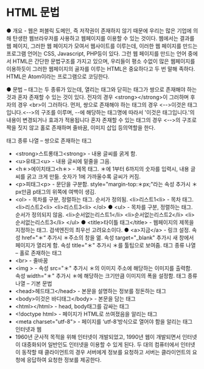 HTML 문법
========================

● 개요 - 웹은 퍼블릭 도메인, 즉 저작권이 존재하지 않기 때문에 우리는 많은 기업에 의해 탄생한 웹브라우저를 사용하고 웹페이지를 이용할 수 있는 것이다. 웹에서는 결과를 웹 페이지, 그러한 웹 페이지가 모여서 웹사이트를 이루는데, 이러한 웹 페이지를 만드는 프로그램 언어는 CSS, Javascript, PHP등이 있다. 그런 웹 페이지를 만드는 언어 중에서 HTML은 간단한 문법구조를 가지고 있으며, 우리들이 평소 수없이 많은 웹페이지를 이용하듯이 그러한 웹페이지의 골자를 이루는 HTML은 중요하다고 두 번 말해 족하다. 
 HTML은 Atom이라는 프로그램으로 코딩한다. 

● 문법 – 태그는 두 종류가 있는데, 열리는 태그와 닫히는 태그가 쌍으로 존재해야 하는 것과 혼자 존재할 수 있는 것이 있다. 전자의 경우 \<strong\>\</strong\>이 그러하며 후자의 경우 \<br\>이 그러하다.
 먼저, 쌍으로 존재해야 하는 태그의 경우 \<--\>이것은 태그입니다.\<--\>의 구조를 이루며, --에 해당하는 태그명에 따라서 '이것은 태그입니다.'의 내용이 변경되거나 효과가 적용됩니다
 혼자 존재할 수 있는 태그의 경우 \<--\>의 구조로 짝을 짓지 않고 홀로 존재하며 줄바꿈, 이미지 삽입 등의역할을 한다.
 
태그 종류 나열 – 쌍으로 존재하는 태그
 * \<strong\>스트롱태그\<strong\> - 내용 글씨를 굵게 함.
 * \<u\>유태그\<u\> - 내용 글씨에 밑줄을 그음.
 * \<h＊\>에이치태그\<h＊\> - 제목 태그. ＊에 1부터 6까지의 숫자를 입력시, 내용 글씨를 굵고 크게 만듦. 숫자가 1에 가까울수록 글씨가 커짐.
 * \<p\>피태그\<p\> - 문단을 구분함. style="margin-top:＊px;"라는 속성 추가시 ＊px만큼 p태그의 위쪽에 여백이 생김.
 * \<ol\> - 목차를 구분, 정렬하는 태그. 순서가 정의됨.
   \<li\>리스트1\<li\> - 목차 태그.
   \<li\>리스트2\<li\>
   \<li\>리스트3\<li\>
  \</ol\>
● \<ul\> - 목차를 구분, 정렬하는 태그. 순서가 정의되지 않음.
   \<li\>순서없는리스트1\</li\>
   \<li\>순서없는리스트2\</li\>
   \<li\>순서없는리스트3\</li\>
  \</ul\>
● \<title\>타이틀 태그\</title\> - 웹페이지의 제목을 지정하는 태그. 검색엔진의 최우선 고려요소이다.
● \<a\>지금\</a\> - 링크 설정. 속성 href="＊“ 추가시 ＊주소의 창을 엶. 속성 target="_blank" 추가시 새 창에서 페이지가 열리게 함. 속성 title="＊" 추가시 ＊를 툴팁으로 보여줌. 
태그 종류 나열 – 홀로 존재하는 태그
 * \<br\> - 줄바꿈
 * \<img \> - 속성 src="＊" 추가시 ＊의 이미지 주소에 해당하는 이미지를 출력함. 속성 width="＊" 추가시 ＊에 해당하는 크기만큼 이미지의 폭을 설정함.
태그 종류 나열 – 기본 문법
 * \<head\>헤드태그\</head\> - 본문을 설명하는 정보를 정돈하는 태그
 * \<body\>이것은 바디태그\</body\> - 본문을 담는 태그
 * \<html\>\</html\> - head, body태그를 감싸는 태그
 * \<!doctype html\> - 페이지가 HTML로 쓰여졌음을 알리는 태그
 * \<meta charset="utf-8"\> - 페이지를 ‘utf-8’방식으로 열어야 함을 알리는 태그
인터넷과 웹
 * 1960년 군사적 목적을 위해 인터넷이 개발되었고, 1990년 웹이 개발되면서 인터넷이 대중화되어 일반인도 인터넷을 이용할 수 있게 된다. 두 대의 컴퓨터에서 인터넷이 동작할 때 클라이언트의 경우 서버에게 정보를 요청하고 서버는 클라이언트의 요청에 응답하여 요청한 정보를 제공한다.
